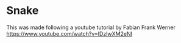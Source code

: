 # Snake

This was made following a youtube tutorial by Fabian Frank Werner <br />
https://www.youtube.com/watch?v=IDzIwXM2eNI
